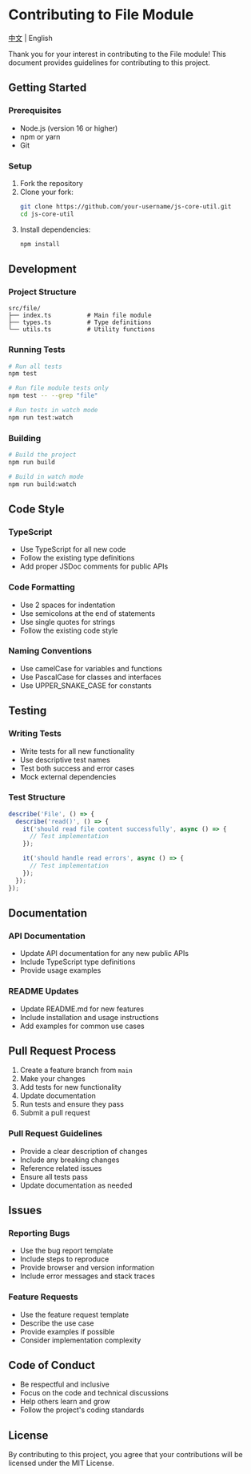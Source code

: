# Contributing to File Module

[中文](./CONTRIBUTING.md) | English

Thank you for your interest in contributing to the File module! This document provides guidelines for contributing to this project.

## Getting Started

### Prerequisites

- Node.js (version 16 or higher)
- npm or yarn
- Git

### Setup

1. Fork the repository
2. Clone your fork:
   ```bash
   git clone https://github.com/your-username/js-core-util.git
   cd js-core-util
   ```
3. Install dependencies:
   ```bash
   npm install
   ```

## Development

### Project Structure

```
src/file/
├── index.ts          # Main file module
├── types.ts          # Type definitions
└── utils.ts          # Utility functions
```

### Running Tests

```bash
# Run all tests
npm test

# Run file module tests only
npm test -- --grep "file"

# Run tests in watch mode
npm run test:watch
```

### Building

```bash
# Build the project
npm run build

# Build in watch mode
npm run build:watch
```

## Code Style

### TypeScript

- Use TypeScript for all new code
- Follow the existing type definitions
- Add proper JSDoc comments for public APIs

### Code Formatting

- Use 2 spaces for indentation
- Use semicolons at the end of statements
- Use single quotes for strings
- Follow the existing code style

### Naming Conventions

- Use camelCase for variables and functions
- Use PascalCase for classes and interfaces
- Use UPPER_SNAKE_CASE for constants

## Testing

### Writing Tests

- Write tests for all new functionality
- Use descriptive test names
- Test both success and error cases
- Mock external dependencies

### Test Structure

```typescript
describe('File', () => {
  describe('read()', () => {
    it('should read file content successfully', async () => {
      // Test implementation
    });

    it('should handle read errors', async () => {
      // Test implementation
    });
  });
});
```

## Documentation

### API Documentation

- Update API documentation for any new public APIs
- Include TypeScript type definitions
- Provide usage examples

### README Updates

- Update README.md for new features
- Include installation and usage instructions
- Add examples for common use cases

## Pull Request Process

1. Create a feature branch from `main`
2. Make your changes
3. Add tests for new functionality
4. Update documentation
5. Run tests and ensure they pass
6. Submit a pull request

### Pull Request Guidelines

- Provide a clear description of changes
- Include any breaking changes
- Reference related issues
- Ensure all tests pass
- Update documentation as needed

## Issues

### Reporting Bugs

- Use the bug report template
- Include steps to reproduce
- Provide browser and version information
- Include error messages and stack traces

### Feature Requests

- Use the feature request template
- Describe the use case
- Provide examples if possible
- Consider implementation complexity

## Code of Conduct

- Be respectful and inclusive
- Focus on the code and technical discussions
- Help others learn and grow
- Follow the project's coding standards

## License

By contributing to this project, you agree that your contributions will be licensed under the MIT License. 